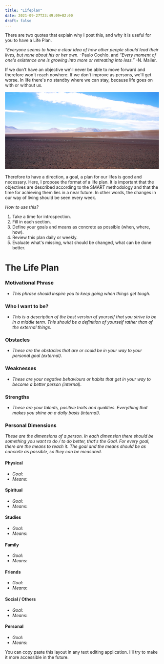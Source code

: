 ```yaml
---
title: "Lifeplan"
date: 2021-09-27T23:49:09+02:00
draft: false
---
```


There are two quotes that explain why I post this, and why it is useful for you to have a Life Plan.

*“Everyone seems to have a clear idea of how other people should lead their lives, but none about his or her own.* -Paulo Coehlo.
and
*“Every moment of one's existence one is growing into more or retreating into less.”* -N. Mailer.

If we don't have an objective we'll never be able to move forward and therefore won't reach nowhere. If we don't improve as persons, we'll get worse. In life there's no standby where we can stay, because life goes on with or without us.

![life plan](/pics/lplan.jpg)

Therefore to have a direction, a goal, a plan for our lifes is good and necessary. Here, I propose the format of a life plan. 
It is important that the objectives are described according to the SMART methodology and that the time for achieving them lies in a near future. In other words, the changes in our way of living should be seen every week. 

_How to use this?_

1. Take a time for introspection.
2. Fill in each section.
3. Define your goals and means as concrete as possible (when, where, how).
4. Review this plan daily or weekly.
5. Evaluate what's missing, what should be changed, what can be done better.

# The Life Plan

### Motivational Phrase
- *This phrase should inspire you to keep going when things get tough.*
	
### Who I want to be?
- *This is a description of the best version of yourself that you strive to be in a middle term.*
*This should be a definition of yourself rather than of the external things.*
	
### Obstacles
- *These are the obstacles that are or could be in your way to your personal goal (external).*
	
### Weaknesses
- *These are your negative behaviours or habits that get in your way to become a better person (internal).*
	
### Strengths
- *These are your talents, positive traits and qualities. Everything that makes you shine on a daily basis (internal).*
	
### Personal Dimensions
*These are the dimensions of a person. In each dimension there should be something you want to do / to do better, that's the Goal.*
*For every goal, there are the means to reach it.*
*The goal and the means should be as concrete as possible, so they can be measured.*

#### Physical
- _Goal_: 
- _Means_:

#### Spiritual
- _Goal_: 
- _Means_:

#### Studies
- _Goal_: 
- _Means_:

#### Family
- _Goal_: 
- _Means_:

#### Friends
- _Goal_: 
- _Means_:

#### Social / Others
- _Goal_:
- _Means_:

#### Personal
- _Goal_: 
- _Means_:


You can copy paste this layout in any text editing application. I'll try to make it more accessible in the future.